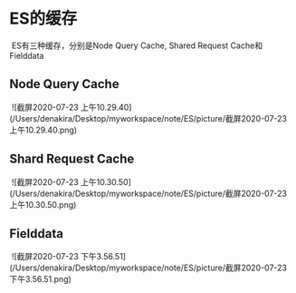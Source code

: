 # ES的缓存

​		ES有三种缓存，分别是Node Query Cache, Shared Request Cache和Fielddata

## Node Query Cache

​		![截屏2020-07-23 上午10.29.40](/Users/denakira/Desktop/myworkspace/note/ES/picture/截屏2020-07-23 上午10.29.40.png)

## Shard Request Cache

​		![截屏2020-07-23 上午10.30.50](/Users/denakira/Desktop/myworkspace/note/ES/picture/截屏2020-07-23 上午10.30.50.png)

## Fielddata

​		![截屏2020-07-23 下午3.56.51](/Users/denakira/Desktop/myworkspace/note/ES/picture/截屏2020-07-23 下午3.56.51.png)

